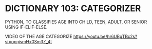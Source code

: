 # DICTIONARY 103: CATEGORIZER 
PYTHON, TO CLASSIFIES AGE INTO CHILD, TEEN, ADULT, OR SENIOR USING IF-ELIF-ELSE.

VIDEO OF THE AGE CATEGORIZE
https://youtu.be/hr6UBgTBc2s?si=oopismHx0Sm3Z_4t
